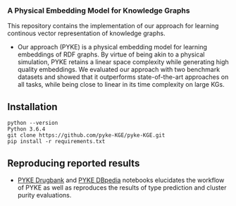 
### A Physical Embedding Model for Knowledge Graphs ###

This repository contains the implementation of our approach for learning continous vector representation of knowledge graphs.


- Our approach (PYKE) is a physical embedding model for learning embeddings of RDF graphs. 
By virtue of being akin to a physical simulation, PYKE retains a linear space complexity while generating high quality embeddings. 
We evaluated our approach with two benchmark datasets and showed that it outperforms state-of-the-art approaches on all tasks, while being close to linear in its time complexity on large KGs.

## Installation

```
python --version
Python 3.6.4
git clone https://github.com/pyke-KGE/pyke-KGE.git
pip install -r requirements.txt
```

## Reproducing reported results
- [PYKE Drugbank](https://github.com/dice-group/PYKE/blob/master/PYKE_Drugbank.ipynb) and [PYKE DBpedia](https://github.com/dice-group/PYKE/blob/master/PYKE_DBpedia.ipynb) notebooks elucidates the workflow of PYKE as well as reproduces the results of type prediction and cluster purity evaluations.



